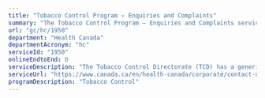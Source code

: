 ```yaml
---
title: "Tobacco Control Program – Enquiries and Complaints"
summary: "The Tobacco Control Program – Enquiries and Complaints service from Health Canada is not available end-to-end online, according to the GC Service Inventory."
url: "gc/hc/1950"
department: "Health Canada"
departmentAcronym: "hc"
serviceId: "1950"
onlineEndtoEnd: 0
serviceDescription: "The Tobacco Control Directorate (TCD) has a generic e-mail address and a 1-866 number which serve as points of contact between TCD and the general public as well stakeholders including industry. It is mainly used for questions and comments on tobacco and vaping policies and programs as well as questions and complaints related to the Tobacco and Vaping Products Act. It is also the generic e-mail address used to respond to ministerial correspondence. (CSCB)"
serviceUrl: "https://www.canada.ca/en/health-canada/corporate/contact-us/tobacco-control-programme.html"
programDescription: "Tobacco Control"
---
```

